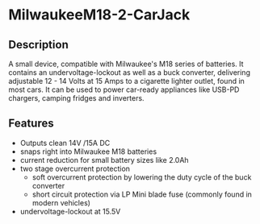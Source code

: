 # MilwaukeeM18-2-CarJack

## Description
A small device, compatible with Milwaukee's M18 series of batteries. It contains an undervoltage-lockout as well as a buck converter, delivering adjustable 12 - 14 Volts at 15 Amps to a cigarette lighter outlet, found in most cars. It can be used to power car-ready appliances like USB-PD chargers, camping fridges and inverters.

## Features
- Outputs clean 14V /15A DC
- snaps right into Milwaukee M18 batteries
- current reduction for small battery sizes like 2.0Ah
- two stage overcurrent protection
	- soft overcurrent protection by lowering the duty cycle of the buck converter
	- short circuit protection via LP Mini blade fuse (commonly found in modern vehicles)
- undervoltage-lockout at 15.5V